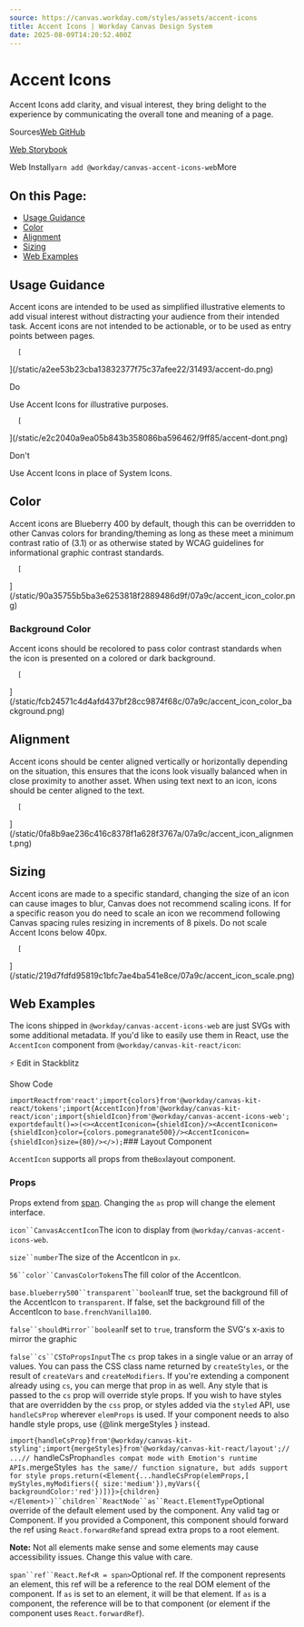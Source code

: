 ```yaml
---
source: https://canvas.workday.com/styles/assets/accent-icons
title: Accent Icons | Workday Canvas Design System
date: 2025-08-09T14:20:52.400Z
---
```

# Accent Icons

Accent Icons add clarity, and visual interest, they bring delight to the experience by communicating the overall tone and meaning of a page.

Sources[Web GitHub](https://github.com/Workday/canvas-kit/tree/v13.2.15/modules/react/icon#accent-icons)



[Web Storybook](https://workday.github.io/canvas-kit/?path=/story/tokens-icon--accent-icon)



Web Install`yarn add @workday/canvas-accent-icons-web`More

## On this Page:

- [Usage Guidance](#usage-guidance)
- [Color](#color)
- [Alignment](#alignment)
- [Sizing](#sizing)
- [Web Examples](#web-examples)

## Usage Guidance

Accent icons are intended to be used as simplified illustrative elements to add visual interest
without distracting your audience from their intended task. Accent icons are not intended to be
actionable, or to be used as entry points between pages.


      [
    
  
  ](/static/a2ee53b23cba13832377f75c37afee22/31493/accent-do.png)
    

Do

Use Accent Icons for illustrative purposes.


      [
    
  
  ](/static/e2c2040a9ea05b843b358086ba596462/9ff85/accent-dont.png)
    

Don't

Use Accent Icons in place of System Icons.

## Color

Accent icons are Blueberry 400 by default, though this can be overridden to other Canvas colors for
branding/theming as long as these meet a minimum contrast ratio of (3.1) or as otherwise stated by
WCAG guidelines for informational graphic contrast standards.


      [
    
  
  ](/static/90a35755b5ba3e6253818f2889486d9f/07a9c/accent_icon_color.png)
    

### Background Color

Accent icons should be recolored to pass color contrast standards when the icon is presented on a
colored or dark background.


      [
    
  
  ](/static/fcb24571c4d4afd437bf28cc9874f68c/07a9c/accent_icon_color_background.png)
    

## Alignment

Accent icons should be center aligned vertically or horizontally depending on the situation, this
ensures that the icons look visually balanced when in close proximity to another asset. When using
text next to an icon, icons should be center aligned to the text.


      [
    
  
  ](/static/0fa8b9ae236c416c8378f1a628f3767a/07a9c/accent_icon_alignment.png)
    

## Sizing

Accent icons are made to a specific standard, changing the size of an icon can cause images to blur,
Canvas does not recommend scaling icons. If for a specific reason you do need to scale an icon we
recommend following Canvas spacing rules resizing in increments of 8 pixels. Do not scale Accent
Icons below 40px.


      [
    
  
  ](/static/219d7fdfd95819c1bfc7ae4ba541e8ce/07a9c/accent_icon_scale.png)
    

## Web Examples

The icons shipped in `@workday/canvas-accent-icons-web` are just SVGs with some additional metadata.
If you'd like to easily use them in React, use the `AccentIcon` component from
`@workday/canvas-kit-react/icon`:

⚡️ Edit in Stackblitz

Show Code

`importReactfrom'react';import{colors}from'@workday/canvas-kit-react/tokens';import{AccentIcon}from'@workday/canvas-kit-react/icon';import{shieldIcon}from'@workday/canvas-accent-icons-web';
exportdefault()=>(<><AccentIconicon={shieldIcon}/><AccentIconicon={shieldIcon}color={colors.pomegranate500}/><AccentIconicon={shieldIcon}size={80}/></>);`### Layout Component

`AccentIcon` supports all props from the`Box`layout component.

### Props

Props extend from [span](https://developer.mozilla.org/en-US/docs/Web/HTML/Element/span). Changing the `as` prop will change the element interface.

`icon``CanvasAccentIcon`The icon to display from `@workday/canvas-accent-icons-web`.

`size``number`The size of the AccentIcon in `px`.

`56``color``CanvasColorTokens`The fill color of the AccentIcon.

`base.blueberry500``transparent``boolean`If true, set the background fill of the AccentIcon to `transparent`.
If false, set the background fill of the AccentIcon to `base.frenchVanilla100`.

`false``shouldMirror``boolean`If set to `true`, transform the SVG's x-axis to mirror the graphic

`false``cs``CSToPropsInput`The `cs` prop takes in a single value or an array of values. You can pass the CSS class name
returned by `createStyles`, or the result of `createVars` and
`createModifiers`. If you're extending a component already using `cs`, you can merge that
prop in as well. Any style that is passed to the `cs` prop will override style props. If you
wish to have styles that are overridden by the `css` prop, or styles added via the `styled`
API, use `handleCsProp` wherever `elemProps` is used. If your component needs to also
handle style props, use {@link mergeStyles } instead.

`import{handleCsProp}from'@workday/canvas-kit-styling';import{mergeStyles}from'@workday/canvas-kit-react/layout';// ...// `handleCsProp` handles compat mode with Emotion's runtime APIs. `mergeStyles` has the same// function signature, but adds support for style props.return(<Element{...handleCsProp(elemProps,[     myStyles,myModifiers({ size:'medium'}),myVars({ backgroundColor:'red'})])}>{children}</Element>)``children``ReactNode``as``React.ElementType`Optional override of the default element used by the component. Any valid tag or Component. If you provided a Component, this component should forward the ref using `React.forwardRef`and spread extra props to a root element.

**Note:** Not all elements make sense and some elements may cause accessibility issues. Change this value with care.

`span``ref``React.Ref<R = span>`Optional ref. If the component represents an element, this ref will be a reference to the real DOM element of the component. If `as` is set to an element, it will be that element. If `as` is a component, the reference will be to that component (or element if the component uses `React.forwardRef`).